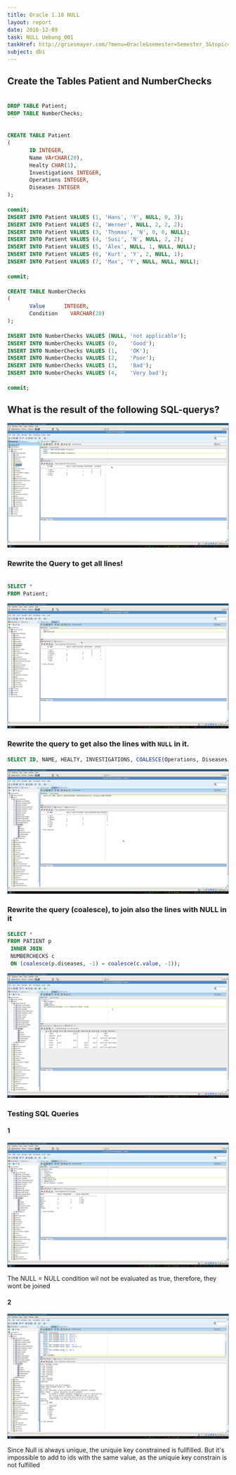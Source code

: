 ```yaml
---
title: Oracle 1.10 NULL
layout: report
date: 2016-12-09
task: NULL Uebung_001
taskHref: http://griesmayer.com/?menu=Oracle&semester=Semester_3&topic=10_NULL
subject: dbi
---
```

## Create the Tables Patient and NumberChecks

```sql

DROP TABLE Patient;
DROP TABLE NumberChecks;


CREATE TABLE Patient
(
       ID INTEGER,
       Name VArCHAR(20),
       Healty CHAR(1),
       Investigations INTEGER,
       Operations INTEGER,
       Diseases INTEGER
);

commit;
INSERT INTO Patient VALUES (1, 'Hans', 'Y', NULL, 0, 3);
INSERT INTO Patient VALUES (2, 'Werner', NULL, 2, 2, 2);
INSERT INTO Patient VALUES (3, 'Thomas', 'N', 0, 0, NULL);
INSERT INTO Patient VALUES (4, 'Susi', 'N', NULL, 2, 2);
INSERT INTO Patient VALUES (5, 'Alex', NULL, 1, NULL, NULL);
INSERT INTO Patient VALUES (6, 'Kurt', 'Y', 2, NULL, 1);
INSERT INTO Patient VALUES (7, 'Max', 'Y', NULL, NULL, NULL);

commit;

CREATE TABLE NumberChecks
(
       Value      INTEGER,
       Condition    VARCHAR(20)
);

INSERT INTO NumberChecks VALUES (NULL, 'not applicable');
INSERT INTO NumberChecks VALUES (0,    'Good');
INSERT INTO NumberChecks VALUES (1,    'OK');
INSERT INTO NumberChecks VALUES (2,    'Poor');
INSERT INTO NumberChecks VALUES (3,    'Bad');
INSERT INTO NumberChecks VALUES (4,    'Very bad');

commit;
```
## What is the result of the following SQL-querys?

![](2016-12-12-135308_1920x1080_scrot.png)


### Rewrite the Query to get all lines!

```sql

SELECT *
FROM Patient;
```

![](2016-12-12-135600_1920x1080_scrot.png)


### Rewrite the query to get also the lines with `NULL` in it.

```sql
SELECT ID, NAME, HEALTY, INVESTIGATIONS, COALESCE(Operations, Diseases) FROM PATIENT;

```

![](2016-12-12-141505_1920x1080_scrot.png)

### Rewrite the query (coalesce), to join also the lines with NULL in it

```sql
SELECT *
FROM PATIENT p
 INNER JOIN
 NUMBERCHECKS c
 ON (coalesce(p.diseases, -1) = coalesce(c.value, -1));
```

![](2016-12-12-143637_1920x1080_scrot.png)

### Testing SQL Queries

#### 1

![](2016-12-12-144003_1920x1080_scrot.png)

The NULL = NULL condition wil not be evaluated as true, therefore, they wont be joined

#### 2

![](2016-12-12-144319_1920x1080_scrot.png)

Since Null is always unique, the uniquie key constrained is fullfilled. But it's impossible to add to ids with the same value, as the uniquie key constrain is not fulfilled
